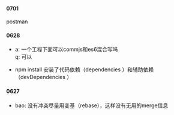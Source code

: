#### 0701
postman

#### 0628

* a: 一个工程下面可以commjs和es6混合写吗  
  q: 可以  

* npm install 安装了代码依赖（dependencies ）和辅助依赖（devDependencies ）  


#### 0627
* bao: 没有冲突尽量用变基（rebase），这样没有无用的merge信息
